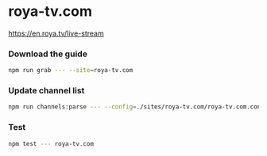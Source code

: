 # roya-tv.com

https://en.roya.tv/live-stream

### Download the guide

```sh
npm run grab --- --site=roya-tv.com
```

### Update channel list

```sh
npm run channels:parse --- --config=./sites/roya-tv.com/roya-tv.com.config.js --output=./sites/roya-tv.com/roya-tv.com.channels.xml
```

### Test

```sh
npm test --- roya-tv.com
```
